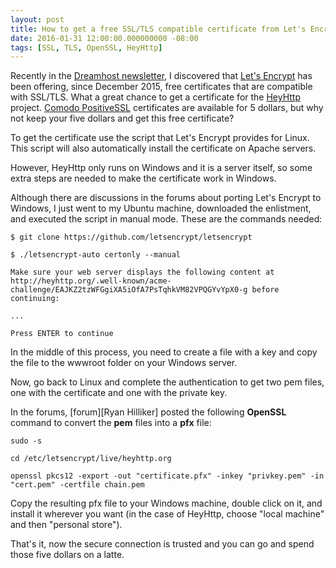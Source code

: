 ```yaml
---
layout: post
title: How to get a free SSL/TLS compatible certificate from Let's Encrypt and make it work in Windows.
date: 2016-01-31 12:00:00.000000000 -08:00
tags: [SSL, TLS, OpenSSL, HeyHttp]
---
```


Recently in the [Dreamhost newsletter][newsletter], I discovered that [Let's Encrypt][letsencrypt] has been offering, since December 2015, free certificates that are compatible with SSL/TLS. What a great chance to get a certificate for the [HeyHttp][heyhttp] project. [Comodo PositiveSSL][positivessl] certificates are available for 5 dollars, but why not keep your five dollars and get this free certificate?

To get the certificate use the script that Let's Encrypt provides for Linux. This script will also automatically install the certificate on Apache servers.

However, HeyHttp only runs on Windows and it is a server itself, so some extra steps are needed to make the certificate work in Windows.

Although there are discussions in the forums about porting Let's Encrypt to Windows, I just went to my Ubuntu machine, downloaded the enlistment, and executed the script in manual mode. These are the commands needed:

    $ git clone https://github.com/letsencrypt/letsencrypt

    $ ./letsencrypt-auto certonly --manual

    Make sure your web server displays the following content at
    http://heyhttp.org/.well-known/acme-challenge/EAJKZ2tzWFGgiXA5iOfA7PsTqhkVM82VPQGYvYpX0-g before continuing:

    ...

    Press ENTER to continue

In the middle of this process, you need to create a file with a key and copy the file to the wwwroot folder on your Windows server.

Now, go back to Linux and complete the authentication to get two pem files, one with the certificate and one with the private key.

In the forums, [forum][Ryan Hilliker] posted the following **OpenSSL** command to convert the **pem** files into a **pfx** file:

    sudo -s

    cd /etc/letsencrypt/live/heyhttp.org

    openssl pkcs12 -export -out "certificate.pfx" -inkey "privkey.pem" -in "cert.pem" -certfile chain.pem

Copy the resulting pfx file to your Windows machine, double click on it, and install it wherever you want (in the case of HeyHttp, choose "local machine" and then "personal store").

That's it, now the secure connection is trusted and you can go and spend those five dollars on a latte.


[newsletter]: https://www.dreamhost.com/newsletter/0116.html
[letsencrypt]: https://letsencrypt.org/
[heyhttp]: https://heyhttp.org/
[positivessl]: https://www.ssls.com/ssl-certificates/comodo-positivessl?years=3
[community]: https://community.letsencrypt.org/t/how-to-get-letsencrypt-working-with-iis-manually/6512



